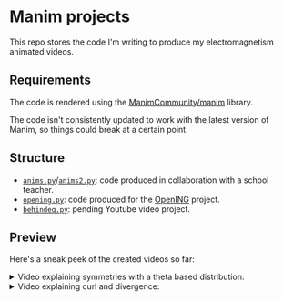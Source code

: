 # Manim projects

This repo stores the code I'm writing to produce my electromagnetism animated videos.

## Requirements

The code is rendered using the [ManimCommunity/manim](https://github.com/ManimCommunity/) library.

The code isn't consistently updated to work with the latest version of Manim, so things could break at a certain point.

## Structure

- [`anims.py`](anims.py)/[`anims2.py`](anims2.py): code produced in collaboration with a school teacher.
- [`opening.py`](opening.py): code produced for the [OpenING]([OpenING](https://www.polytech-reseau.org/opening/)) project.
- [`behindeq.py`](behindeq.py): pending Youtube video project.

## Preview

Here's a sneak peek of the created videos so far:

<details><summary>Video explaining symmetries with a theta based distribution:</summary>
https://user-images.githubusercontent.com/65306057/154807933-cab1adf4-d19d-4d47-a186-b669923bf7a6.mp4
</details>

<details><summary>Video explaining curl and divergence:</summary>
https://user-images.githubusercontent.com/65306057/154808148-ba9da016-17bb-41a1-9200-ff32f88639f2.mp4
</details>
